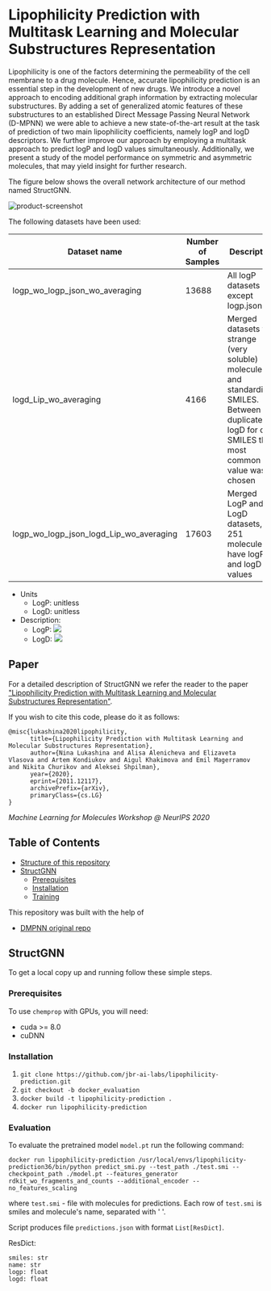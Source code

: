 <!--
*** Thanks for checking out this README Template. If you have a suggestion that would
*** make this better, please fork the repo and create a pull request or simply open
*** an issue with the tag "enhancement".
*** Thanks again! Now go create something AMAZING! :D
***
***
***
*** To avoid retyping too much info. Do a search and replace for the following:
*** github_username, repo_name, twitter_handle, email
-->


# Lipophilicity Prediction with Multitask Learning and Molecular Substructures Representation

Lipophilicity is one of the factors determining the permeability of the cell membrane to a drug molecule. Hence, accurate lipophilicity prediction is an essential step in the development of new drugs. We introduce a novel approach to encoding additional graph information by extracting molecular substructures. By adding a set of generalized atomic features of these substructures to an established Direct Message Passing Neural Network (D-MPNN) we were able to achieve a new state-of-the-art result at the task of prediction of two main lipophilicity coefficients, namely logP and logD descriptors. We further improve our approach by employing a multitask approach to predict logP and logD values simultaneously. Additionally, we present a study of the model performance on symmetric and asymmetric molecules, that may yield insight for further research.

The figure below shows the overall network architecture of our method named StructGNN.

![product-screenshot](https://raw.githubusercontent.com/jbr-ai-labs/lipophilicity-prediction/main/imgs/WorkshopModelBW.png)

The following datasets have been used: 

| Dataset name | Number of Samples | Description | Sources |
| --- | --- | --- | --- |
| logp_wo_logp_json_wo_averaging | 13688 | All logP datasets except logp.json | Diverse1KDataset.csv, NCIDataset.csv, ochem_full.csv, physprop.csv |
| logd_Lip_wo_averaging | 4166 | Merged datasets w/o strange (very soluble) molecules and standardized SMILES. Between duplicated logD for one SMILES the most common value was chosen | Lipophilicity |
| logp_wo_logp_json_logd_Lip_wo_averaging | 17603 | Merged LogP and LogD datasets, 251 molecules have logP and logD values | logp_wo_logp_json_wo_averaging,<br/>logd_Lip_wo_averaging |

- Units
    * LogP: unitless
    * LogD: unitless
- Description:
    * LogP: <img src="https://render.githubusercontent.com/render/math?math=log_{10}\frac{Concentration_{in\ octanol}^{un-ionized}}{Concentration_{in\ water}^{un-ionized}}">
    * LogD: <img src="https://render.githubusercontent.com/render/math?math=log_{10}\frac{\sum_{ionized\ forms}Concentration_{in\ octanol}^{ionized}}{\sum_{ionized\ forms}Concentration_{in\ water}^{ionized}}">


## Paper

For a detailed description of StructGNN we refer the reader to the paper ["Lipophilicity Prediction with Multitask Learning and Molecular Substructures Representation"](https://arxiv.org/abs/2011.12117).

If you wish to cite this code, please do it as follows:
```
@misc{lukashina2020lipophilicity,
      title={Lipophilicity Prediction with Multitask Learning and Molecular Substructures Representation}, 
      author={Nina Lukashina and Alisa Alenicheva and Elizaveta Vlasova and Artem Kondiukov and Aigul Khakimova and Emil Magerramov and Nikita Churikov and Aleksei Shpilman},
      year={2020},
      eprint={2011.12117},
      archivePrefix={arXiv},
      primaryClass={cs.LG}
}
```

*Machine Learning for Molecules Workshop @ NeurIPS 2020*

<!-- TABLE OF CONTENTS -->
## Table of Contents

* [Structure of this repository](#structure-of-this-repository)
* [StructGNN](#structgnn)
  * [Prerequisites](#prerequisites)
  * [Installation](#installation)
  * [Training](#training)



This repository was built with the help of
* [DMPNN original repo](https://github.com/chemprop/chemprop)

<!-- GETTING STARTED -->
## StructGNN

To get a local copy up and running follow these simple steps.

### Prerequisites

To use `chemprop` with GPUs, you will need:
 * cuda >= 8.0
 * cuDNN


### Installation

1. `git clone https://github.com/jbr-ai-labs/lipophilicity-prediction.git`
2. `git checkout -b docker_evaluation`
3. `docker build -t lipophilicity-prediction .`
4. `docker run lipophilicity-prediction`



<!-- USAGE EXAMPLES -->
### Evaluation

To evaluate the pretrained model `model.pt` run the following command:
```
docker run lipophilicity-prediction /usr/local/envs/lipophilicity-prediction36/bin/python predict_smi.py --test_path ./test.smi --checkpoint_path ./model.pt --features_generator rdkit_wo_fragments_and_counts --additional_encoder --no_features_scaling
```

where `test.smi` - file with molecules for predictions.
Each row of `test.smi` is smiles and molecule's name, separated with ' '.

Script produces file `predictions.json` with format `List[ResDict]`.

ResDict:
```
smiles: str
name: str
logp: float
logd: float
```

